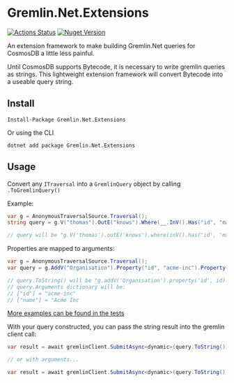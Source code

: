 # Gremlin.Net.Extensions

[![Actions Status](https://github.com/csharpsi/Gremlin.Net.Extensions/workflows/Build/badge.svg)](https://github.com/csharpsi/Gremlin.Net.Extensions/actions)
[![Nuget Version](https://img.shields.io/nuget/v/Gremlin.Net.Extensions)](https://nuget.org/packages/Gremlin.Net.Extensions)

An extension framework to make building Gremlin.Net queries for CosmosDB a little less painful. 

Until CosmosDB supports Bytecode, it is necessary to write gremlin queries as strings. This lightweight extension framework will convert Bytecode into a useable query string.

## Install

```
Install-Package Gremlin.Net.Extensions
```

Or using the CLI

```
dotnet add package Gremlin.Net.Extensions
```

## Usage
Convert any `ITraversal` into a `GremlinQuery` object by calling `.ToGremlinQuery()`

Example:
```c#
var g = AnonymousTraversalSource.Traversal();
string query = g.V("thomas").OutE("knows").Where(__.InV().Has("id", "mary")).Drop().ToGremlinQuery();

// query will be "g.V('thomas').outE('knows').where(inV().has('id', 'mary')).drop()"
```

Properties are mapped to arguments:
```c#
var g = AnonymousTraversalSource.Traversal();
var query = g.AddV("Organisation").Property("id", "acme-inc").Property("name", "Acme Inc").ToGremlinQuery();

// query.ToString() will be "g.addV('Organisation').property('id', id).property('name', name)"
// query.Arguments dictionary will be:
// ["id"] = "acme-inc"
// ["name"] = "Acme Inc
```

[More examples can be found in the tests](https://github.com/csharpsi/Gremlin.Net.Extensions/blob/master/test/Gremlin.Net.Extensions.Tests/GraphTraversalExtensionsTests.cs)

With your query constructed, you can pass the string result into the gremlin client call:
```c#
var result = await gremlinClient.SubmitAsync<dynamic>(query.ToString());

// or with arguments...

var result = await gremlinClient.SubmitAsync<dynamic>(query.ToString(), query.Arguments);
```
